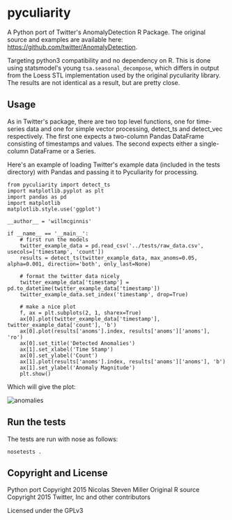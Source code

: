 pyculiarity
===========

A Python port of Twitter's AnomalyDetection R Package. The original source and examples are available here: https://github.com/twitter/AnomalyDetection.

Targeting python3 compatibility and no dependency on R. This is done using statsmodel's young `tsa.seasonal_decompose`, 
which differs in output from the Loess STL implementation used by the original pyculiarity library. The results are not
identical as a result, but are pretty close.

Usage
-----

As in Twitter's package, there are two top level functions, one for time-series data and one for simple vector 
processing, detect_ts and detect_vec respectively. The first one expects a two-column Pandas DataFrame consisting of 
timestamps and values. The second expects either a single-column DataFrame or a Series.

Here's an example of loading Twitter's example data (included in the tests directory) with Pandas and passing it to 
Pyculiarity for processing.

    from pyculiarity import detect_ts
    import matplotlib.pyplot as plt
    import pandas as pd
    import matplotlib
    matplotlib.style.use('ggplot')
    
    __author__ = 'willmcginnis'
    
    if __name__ == '__main__':
        # first run the models
        twitter_example_data = pd.read_csv('../tests/raw_data.csv', usecols=['timestamp', 'count'])
        results = detect_ts(twitter_example_data, max_anoms=0.05, alpha=0.001, direction='both', only_last=None)
    
        # format the twitter data nicely
        twitter_example_data['timestamp'] = pd.to_datetime(twitter_example_data['timestamp'])
        twitter_example_data.set_index('timestamp', drop=True)
    
        # make a nice plot
        f, ax = plt.subplots(2, 1, sharex=True)
        ax[0].plot(twitter_example_data['timestamp'], twitter_example_data['count'], 'b')
        ax[0].plot(results['anoms'].index, results['anoms']['anoms'], 'ro')
        ax[0].set_title('Detected Anomalies')
        ax[1].set_xlabel('Time Stamp')
        ax[0].set_ylabel('Count')
        ax[1].plot(results['anoms'].index, results['anoms']['anoms'], 'b')
        ax[1].set_ylabel('Anomaly Magnitude')
        plt.show()
            
Which will give the plot:

![anomalies](https://github.com/wdm0006/pyculiarity/blob/master/examples/twitter_example.png)

Run the tests
-------------

The tests are run with nose as follows:

    nosetests .

Copyright and License
---------------------

Python port Copyright 2015 Nicolas Steven Miller
Original R source Copyright 2015 Twitter, Inc and other contributors

Licensed under the GPLv3